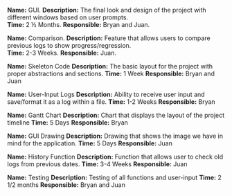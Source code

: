 **Name:** GUI. 
**Description:** The final look and design of the project with different windows based on user prompts.  
**Time:** 2 ½ Months. 
**Responsible:** Bryan and Juan. 

**Name:** Comparison. 
**Description:** Feature that allows users to compare previous logs to show progress/regression.  
**Time:** 2-3 Weeks. 
**Responsible:** Juan. 

**Name:** Skeleton Code
**Description:** The basic layout for the project with proper abstractions and sections.
**Time:** 1 Week
**Responsible:** Bryan and Juan


**Name:** User-Input Logs
**Description:** Ability to receive user input and save/format it as a log within a file. 
**Time:** 1-2 Weeks
**Responsible:** Bryan


**Name:** Gantt Chart
**Description:** Chart that displays the layout of the project timeline
**Time:** 5 Days
**Responsible:** Bryan


**Name:** GUI Drawing
**Description:** Drawing that shows the image we have in mind for the application.
**Time:** 5 Days
**Responsible:** Juan

**Name:** History Function
**Description:** Function that allows user to check old logs from previous dates.
**Time:** 3-4 Weeks
**Responsible:** Juan

**Name:** Testing
**Description:** Testing of all functions and user-input
**Time:** 2 1/2 months
**Responsible:** Bryan and Juan
